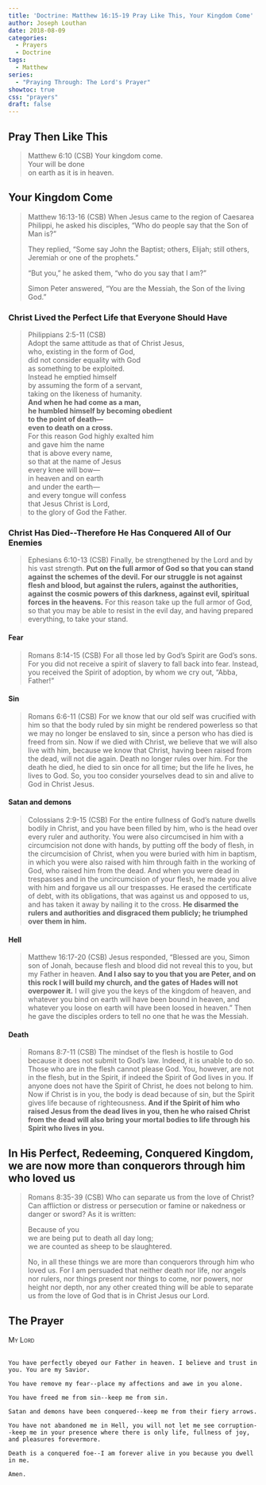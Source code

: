 ```yaml
---
title: 'Doctrine: Matthew 16:15-19 Pray Like This, Your Kingdom Come'
author: Joseph Louthan
date: 2018-08-09
categories:
  - Prayers
  - Doctrine
tags:
  - Matthew
series:
  - "Praying Through: The Lord's Prayer"
showtoc: true
css: "prayers"
draft: false
---
```


## Pray Then Like This

>Matthew 6:10 (CSB) Your kingdom come.  
>Your will be done  
>on earth as it is in heaven.

## Your Kingdom Come

>Matthew 16:13-16 (CSB) When Jesus came to the region of Caesarea Philippi, he asked his disciples, “Who do people say that the Son of Man is?”
>
>They replied, “Some say John the Baptist; others, Elijah; still others, Jeremiah or one of the prophets.”
>
>“But you,” he asked them, “who do you say that I am?”
>
>Simon Peter answered, “You are the Messiah, the Son of the living God.”

### Christ Lived the Perfect Life that Everyone Should Have

>Philippians 2:5-11 (CSB)  
>Adopt the same attitude as that of Christ Jesus,  
>who, existing in the form of God,  
>did not consider equality with God  
>as something to be exploited.  
>Instead he emptied himself  
>by assuming the form of a servant,  
>taking on the likeness of humanity.  
>**And when he had come as a man,  
>he humbled himself by becoming obedient  
>to the point of death—  
>even to death on a cross.**  
>For this reason God highly exalted him  
>and gave him the name  
>that is above every name,  
>so that at the name of Jesus  
>every knee will bow—  
>in heaven and on earth  
>and under the earth—  
>and every tongue will confess  
>that Jesus Christ is Lord,  
>to the glory of God the Father.

### Christ Has Died--Therefore He Has Conquered All of Our Enemies

>Ephesians 6:10-13 (CSB) Finally, be strengthened by the Lord and by his vast strength. **Put on the full armor of God so that you can stand against the schemes of the devil. For our struggle is not against flesh and blood, but against the rulers, against the authorities, against the cosmic powers of this darkness, against evil, spiritual forces in the heavens.** For this reason take up the full armor of God, so that you may be able to resist in the evil day, and having prepared everything, to take your stand.

#### Fear

>Romans 8:14-15 (CSB) For all those led by God’s Spirit are God’s sons. For you did not receive a spirit of slavery to fall back into fear. Instead, you received the Spirit of adoption, by whom we cry out, “Abba, Father!”

#### Sin

>Romans 6:6-11 (CSB) For we know that our old self was crucified with him so that the body ruled by sin might be rendered powerless so that we may no longer be enslaved to sin, since a person who has died is freed from sin. Now if we died with Christ, we believe that we will also live with him, because we know that Christ, having been raised from the dead, will not die again. Death no longer rules over him. For the death he died, he died to sin once for all time; but the life he lives, he lives to God. So, you too consider yourselves dead to sin and alive to God in Christ Jesus.

#### Satan and demons

>Colossians 2:9-15 (CSB) For the entire fullness of God’s nature dwells bodily in Christ, and you have been filled by him, who is the head over every ruler and authority. You were also circumcised in him with a circumcision not done with hands, by putting off the body of flesh, in the circumcision of Christ, when you were buried with him in baptism, in which you were also raised with him through faith in the working of God, who raised him from the dead. And when you were dead in trespasses and in the uncircumcision of your flesh, he made you alive with him and forgave us all our trespasses. He erased the certificate of debt, with its obligations, that was against us and opposed to us, and has taken it away by nailing it to the cross. **He disarmed the rulers and authorities and disgraced them publicly; he triumphed over them in him.**

#### Hell

>Matthew 16:17-20 (CSB) Jesus responded, “Blessed are you, Simon son of Jonah, because flesh and blood did not reveal this to you, but my Father in heaven. **And I also say to you that you are Peter, and on this rock I will build my church, and the gates of Hades will not overpower it.** I will give you the keys of the kingdom of heaven, and whatever you bind on earth will have been bound in heaven, and whatever you loose on earth will have been loosed in heaven.” Then he gave the disciples orders to tell no one that he was the Messiah.

#### Death

>Romans 8:7-11 (CSB) The mindset of the flesh is hostile to God because it does not submit to God’s law. Indeed, it is unable to do so. Those who are in the flesh cannot please God. You, however, are not in the flesh, but in the Spirit, if indeed the Spirit of God lives in you. If anyone does not have the Spirit of Christ, he does not belong to him. Now if Christ is in you, the body is dead because of sin, but the Spirit gives life because of righteousness. **And if the Spirit of him who raised Jesus from the dead lives in you, then he who raised Christ from the dead will also bring your mortal bodies to life through his Spirit who lives in you.**

## In His Perfect, Redeeming, Conquered Kingdom, we are now more than conquerors through him who loved us

>Romans 8:35-39 (CSB) Who can separate us from the love of Christ? Can affliction or distress or persecution or famine or nakedness or danger or sword? As it is written:
>
>Because of you  
>we are being put to death all day long;  
>we are counted as sheep to be slaughtered.
>
>No, in all these things we are more than conquerors through him who loved us. For I am persuaded that neither death nor life, nor angels nor rulers, nor things present nor things to come, nor powers, nor height nor depth, nor any other created thing will be able to separate us from the love of God that is in Christ Jesus our Lord.
## The Prayer

<div style="font-variant: small-caps;">
My Lord
</div>
&nbsp;

```text
You have perfectly obeyed our Father in heaven. I believe and trust in you. You are my Savior.

You have remove my fear--place my affections and awe in you alone.

You have freed me from sin--keep me from sin.

Satan and demons have been conquered--keep me from their fiery arrows.

You have not abandoned me in Hell, you will not let me see corruption--keep me in your presence where there is only life, fullness of joy, and pleasures forevermore.

Death is a conquered foe--I am forever alive in you because you dwell in me.

Amen.

```

